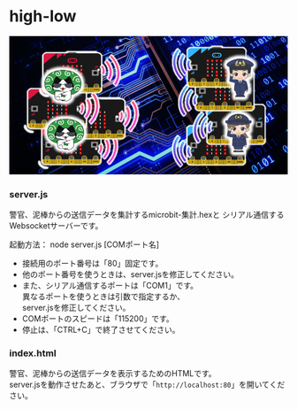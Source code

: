 # high-low

![](highlow.png)

### server.js

警官、泥棒からの送信データを集計するmicrobit-集計.hexと
シリアル通信するWebsocketサーバーです。<br>

起動方法： node server.js  [COMポート名]

- 接続用のポート番号は「80」固定です。
- 他のポート番号を使うときは、server.jsを修正してください。
- また、シリアル通信するポートは「COM1」です。<br>
異なるポートを使うときは引数で指定するか、<br>
server.jsを修正してください。
- COMポートのスピードは「115200」です。
- 停止は、「CTRL+C」で終了させてください。

### index.html

警官、泥棒からの送信データを表示するためのHTMLです。<br>
server.jsを動作させたあと、ブラウザで「`http://localhost:80`」を開いてください。
